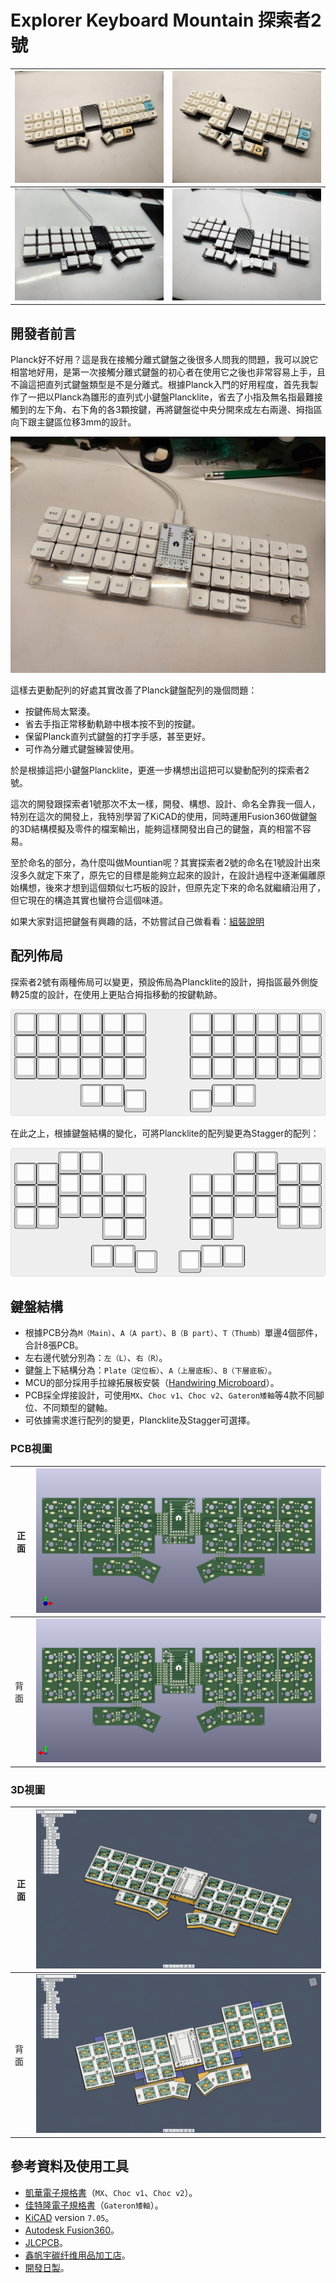 # Explorer Keyboard Mountain 探索者2號
 

|![default-layout-mx](pic/default-layout-mx.jpg)|![stagger-layout-mx](pic/stagger-layout-mx.jpg)|
|--|--|
|![default-layout-choc](pic/default-layout-choc.jpg)|![stagger-layout-choc](pic/stagger-layout-choc.jpg)|
## 開發者前言

Planck好不好用？這是我在接觸分離式鍵盤之後很多人問我的問題，我可以說它相當地好用，是第一次接觸分離式鍵盤的初心者在使用它之後也非常容易上手，且不論這把直列式鍵盤類型是不是分離式。根據Planck入門的好用程度，首先我製作了一把以Planck為雛形的直列式小鍵盤Plancklite，省去了小指及無名指最難接觸到的左下角、右下角的各3顆按鍵，再將鍵盤從中央分開來成左右兩邊、拇指區向下跟主鍵區位移3mm的設計。

![plancklite](pic/plancklite.jpg)

這樣去更動配列的好處其實改善了Planck鍵盤配列的幾個問題：

- 按鍵佈局太緊湊。
- 省去手指正常移動軌跡中根本按不到的按鍵。
- 保留Planck直列式鍵盤的打字手感，甚至更好。
- 可作為分離式鍵盤練習使用。

於是根據這把小鍵盤Plancklite，更進一步構想出這把可以變動配列的探索者2號。

這次的開發跟探索者1號那次不太一樣，開發、構想、設計、命名全靠我一個人，特別在這次的開發上，我特別學習了KiCAD的使用，同時運用Fusion360做鍵盤的3D結構模擬及零件的檔案輸出，能夠這樣開發出自己的鍵盤，真的相當不容易。

至於命名的部分，為什麼叫做Mountian呢？其實探索者2號的命名在1號設計出來沒多久就定下來了，原先它的目標是能夠立起來的設計，在設計過程中逐漸偏離原始構想，後來才想到這個類似七巧板的設計，但原先定下來的命名就繼續沿用了，但它現在的構造其實也蠻符合這個味道。

如果大家對這把鍵盤有興趣的話，不妨嘗試自己做看看：[組裝說明](guide.md)

## 配列佈局

探索者2號有兩種佈局可以變更，預設佈局為Plancklite的設計，拇指區最外側旋轉25度的設計，在使用上更貼合拇指移動的按鍵軌跡。

![Plancklite](pic/layout-default.png)

在此之上，根據鍵盤結構的變化，可將Plancklite的配列變更為Stagger的配列：

![mountain](pic/layout-stagger.png)

## 鍵盤結構

- 根據PCB分為`M（Main）`、`A（A part）`、`B（B part）`、`T（Thumb）`單邊4個部件，合計8張PCB。
- 左右邊代號分別為：`左（L）`、`右（R）`。
- 鍵盤上下結構分為：`Plate（定位板）`、`A（上層底板）`、`B（下層底板）`。
- MCU的部分採用手拉線拓展板安裝（[Handwiring Microboard](https://github.com/DreaM117er/Handwiring-Microboard)）。
- PCB採全焊接設計，可使用`MX`、`Choc v1`、`Choc v2`、`Gateron矮軸`等4款不同腳位、不同類型的鍵軸。
- 可依據需求進行配列的變更，Plancklite及Stagger可選擇。

### PCB視圖

|正面|![PCB-F](pic/pcb-layout-front.png)|
|--|--|
|背面|![PCB-B](pic/pcb-layout-back.png)|

### 3D視圖

|正面|![default](pic/fusion360-layout-default.png)|
|--|--|
|背面|![stagger](pic/fusion360-layout-stagger.png)|

## 參考資料及使用工具

- [凱華電子規格書](https://www.kailh.net/pages/product-datasheet)（`MX`、`Choc v1`、`Choc v2`）。
- [佳特隆電子規格書](https://www.gateron.co/products/gateron-low-profile-mechanical-switch-set)（`Gateron矮軸`）。
- [KiCAD](https://www.kicad.org/) version `7.05`。
- [Autodesk Fusion360](https://www.autodesk.com/products/fusion-360/overview?term=1-YEAR&tab=subscription)。
- [JLCPCB](https://jlcpcb.com/)。
- [鑫帆宇碳纤维用品加工店](https://shop73091441.taobao.com/?spm=a1z10.1-c-s.0.0.3530f19cYKPwZf)。
- [開發日製](log.md)。